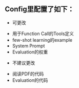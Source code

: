## Config里配置了如下：
* 可更改
- 用于Function Call的Tools定义
- few-shot learning的example
- System Prompt
- Evaluation的权重

* 不建议更改
- 阅读PDF的代码
- Evaluation的代码


